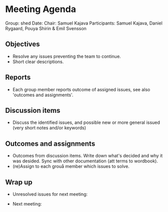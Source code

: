 # Meeting Agenda 

Group: shed
Date: 
Chair: Samuel Kajava
Participants: Samuel Kajava, Daniel Rygaard, Pouya Shirin & Emil Svensson

## Objectives

* Resolve any issues preventing the team to continue.
* Short clear descriptions.

## Reports

* Each group member reports outcome of assigned issues, see also 'outcomes and assignments'.

## Discussion items

* Discuss the identified issues, and possible new or more general issued (very short notes and/or keywords)

## Outcomes and assignments

* Outcomes from discussion items. Write down what's decided and why it was desided. Sync with other documentation (att terms to wordbook).
* (re)Assign to each grouå member which issues to solve.

## Wrap up
* Unresolved issues for next meeting:

* Next meeting: 

